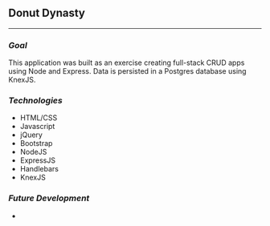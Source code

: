 ## Donut Dynasty
* * *

### *Goal*
This application was built as an exercise creating full-stack CRUD apps using Node and Express. Data is persisted in a Postgres database using KnexJS.

### *Technologies*
- HTML/CSS
- Javascript
- jQuery
- Bootstrap
- NodeJS
- ExpressJS
- Handlebars
- KnexJS

### *Future Development*
-
